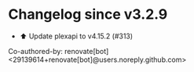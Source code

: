 # Changelog since v3.2.9
- ⬆️ Update plexapi to v4.15.2 (#313)

Co-authored-by: renovate[bot] <29139614+renovate[bot]@users.noreply.github.com> 
